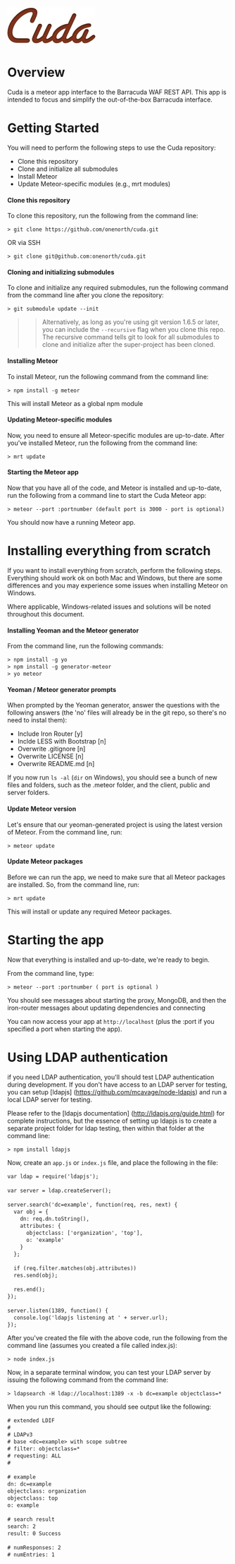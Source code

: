 ![Cuda](cuda.jpg)
===

Overview
===
Cuda is a meteor app interface to the Barracuda WAF REST API. This app is intended
to focus and simplify the out-of-the-box Barracuda interface.

Getting Started
===
You will need to perform the following steps to use the Cuda repository:

* Clone this repository
* Clone and initialize all submodules
* Install Meteor
* Update Meteor-specific modules (e.g., mrt modules)

#### Clone this repository
To clone this repository, run the following from the command line:

```
> git clone https://github.com/onenorth/cuda.git
```

OR via SSH

```
> git clone git@github.com:onenorth/cuda.git
```

#### Cloning and initializing submodules
To clone and initialize any required submodules, run the following command from
the command line after you clone the repository:

```
> git submodule update --init
```

>> Alternatively, as long as you're using git version 1.6.5 or later, you can include the ```--recursive``` flag when you clone this repo. The recursive command tells git to look for all
submodules to clone and initialize after the super-project has been cloned.

#### Installing Meteor

To install Meteor, run the following command from the command line:

```
> npm install -g meteor
```

This will install Meteor as a global npm module

#### Updating Meteor-specific modules

Now, you need to ensure all Meteor-specific modules are up-to-date. After you've
installed Meteor, run the following from the command line:

```
> mrt update
```

#### Starting the Meteor app

Now that you have all of the code, and Meteor is installed and up-to-date, run the
following from a command line to start the Cuda Meteor app:

```
> meteor --port :portnumber (default port is 3000 - port is optional)
```
You should now have a running Meteor app.

Installing everything from scratch
===
If you want to install everything from scratch, perform the following steps.
Everything should work ok on both Mac and Windows, but there are some differences
and you may experience some issues when installing Meteor on Windows.

Where applicable, Windows-related issues and solutions will be noted throughout
this document.

#### Installing Yeoman and the Meteor generator
From the command line, run the following commands:

```
> npm install -g yo
> npm install -g generator-meteor
> yo meteor
```

#### Yeoman / Meteor generator prompts

When prompted by the Yeoman generator, answer the questions with the following
answers (the 'no' files will already be in the git repo, so there's no need to
instal them):

* Include Iron Router [y]
* Inclde LESS with Bootstrap [n]
* Overwrite .gitignore [n]
* Overwrite LICENSE [n]
* Overwrite README.md [n]

If you now run `ls -al` (`dir` on Windows), you should see a bunch of new files
and folders, such as the .meteor folder, and the client, public and server folders.

#### Update Meteor version

Let's ensure that our yeoman-generated project is using the latest version of Meteor.
From the command line, run:

```
> meteor update
```

#### Update Meteor packages

Before we can run the app, we need to make sure that all Meteor packages are
installed. So, from the command line, run:

```
> mrt update
```

This will install or update any required Meteor packages.

Starting the app
===
Now that everything is installed and up-to-date, we're ready to begin.

From the command line, type:

```
> meteor --port :portnumber ( port is optional )
```

You should see messages about starting the proxy, MongoDB, and then the iron-router
messages about updating dependencies and connecting

You can now access your app at `http://localhost` (plus the :port if you specified
a port when starting the app).

Using LDAP authentication
===
if you need LDAP authentication, you'll should test LDAP authentication during
development. If you don't have access to an LDAP server for testing, you can
setup [ldapjs] (https://github.com/mcavage/node-ldapjs) and run a local LDAP server for testing.

Please refer to the [ldapjs documentation] (http://ldapjs.org/guide.html) for
complete instructions, but the essence of setting up ldapjs is to create a
separate project folder for ldap testing, then within that folder at the command
line:

```
> npm install ldapjs
```

Now, create an `app.js` or `index.js` file, and place the following in the file:

```
var ldap = require('ldapjs');

var server = ldap.createServer();

server.search('dc=example', function(req, res, next) {
  var obj = {
    dn: req.dn.toString(),
    attributes: {
      objectclass: ['organization', 'top'],
      o: 'example'
    }
  };

  if (req.filter.matches(obj.attributes))
  res.send(obj);

  res.end();
});

server.listen(1389, function() {
  console.log('ldapjs listening at ' + server.url);
});
```

After you've created the file with the above code, run the following from the
command line (assumes you created a file called index.js):

```
> node index.js
```

Now, in a separate terminal window, you can test your LDAP server by issuing the
following command from the command line:

```
> ldapsearch -H ldap://localhost:1389 -x -b dc=example objectclass=*
```
When you run this command, you should see output like the following:

```
# extended LDIF
#
# LDAPv3
# base <dc=example> with scope subtree
# filter: objectclass=*
# requesting: ALL
#

# example
dn: dc=example
objectclass: organization
objectclass: top
o: example

# search result
search: 2
result: 0 Success

# numResponses: 2
# numEntries: 1
```
